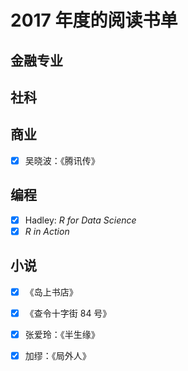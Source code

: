 # 2017 年度的阅读书单

## 金融专业

## 社科

## 商业

- [X] 吴晓波：《腾讯传》

## 编程

- [X] Hadley: *R for Data Science*
- [X] *R in Action*

## 小说

- [X] 《岛上书店》
- [X] 《查令十字街 84 号》
- [X] 张爱玲：《半生缘》
- [X] 加缪：《局外人》

